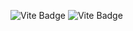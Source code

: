 ![Vite Badge](https://jamooooong.github.io/rankit-badge/vite.svg)
![Vite Badge](https://jamooooong.github.io/rankit-badge-2/?name=John)
